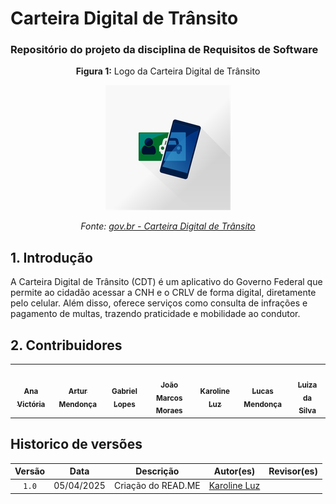 # Carteira Digital de Trânsito
### Repositório do projeto da disciplina de Requisitos de Software 

<b1> 
<div align="center">
  <p><strong>Figura 1:</strong> Logo da Carteira Digital de Trânsito</p>
  <img src="assets/image.png" alt="Logo da Carteira Digital de Trânsito" width="200"/>
  <p><em>Fonte: <a href="https://www.gov.br/pt-br/apps/carteira-digital-de-transito-1" target="_blank">gov.br - Carteira Digital de Trânsito</a></em></p>
</div>

## 1. Introdução
A Carteira Digital de Trânsito (CDT) é um aplicativo do Governo Federal que permite ao cidadão acessar a CNH e o CRLV de forma digital, diretamente pelo celular. Além disso, oferece serviços como consulta de infrações e pagamento de multas, trazendo praticidade e mobilidade ao condutor.

## 2. Contribuidores

<table>
  <tr>
    <td align="center"><a href="https://github.com/navicg"><img style="border-radius: 50%;" src="https://github.com/navicg.png" width="100px;" alt=""/><br /><sub><b>Ana Victória</b></sub></a><br />
    <td align="center"><a href="https://github.com/ArtyMend07"><img style="border-radius: 50%;" src="https://github.com/ArtyMend07.png" width="100px;" alt=""/><br /><sub><b>Artur Mendonça</b></sub></a><br /><a></a></td>
    <td align="center"><a href="https://github.com/BrzGab"><img style="border-radius: 50%;" src="https://github.com/BrzGab.png" width="100px;" alt=""/><br /><sub><b>Gabriel Lopes</b></sub></a><br /><a></a></td>
        <td align="center"><a href="https://github.com/JJOAOMARCOSS"><img style="border-radius: 50%;" src="https://github.com/JJOAOMARCOSS.png" width="100px;" alt=""/><br /><sub><b>João Marcos Moraes</b></sub></a><br />
        <td align="center"><a href="https://github.com/KarolineLuz"><img style="border-radius: 50%;" src="https://github.com/KarolineLuz.png" width="100px;" alt=""/><br /><sub><b>Karoline Luz</b></sub></a><br />
    <td align="center"><a href="https://github.com/lucasarruda9"><img style="border-radius: 50%;" src="https://github.com/lucasarruda9.png" width="100px;" alt=""/><br /><sub><b>Lucas Mendonça</b></sub></a><br />
    <td align="center"><a href="https://github.com/Luizaxx"><img style="border-radius: 50%;" src="https://github.com/Luizaxx.png" width="100px;" alt=""/><br /><sub><b>Luiza da Silva</b></sub></a><br />
  </tr>
</table>

## Historico de versões

| Versão | Data       | Descrição          | Autor(es)                                                 |                         Revisor(es)                         |
| :----: | ---------- | ------------------ | ----------------------------------------------------- | :-----------------------------------------------------: |
| `1.0`  | 05/04/2025  | Criação do READ.ME | [Karoline Luz](https://avatars.githubusercontent.com/u/129686819?v=4)| |